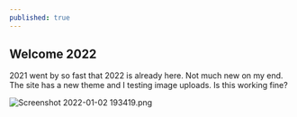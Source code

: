 ```yaml
---
published: true
---
```

## Welcome 2022

2021 went by so fast that 2022 is already here. Not much new on my end. The site has a new theme and I testing image uploads. Is this working fine?

![Screenshot 2022-01-02 193419.png]({{site.baseurl}}/assets/screenshots/Screenshot-2022-01-02-193419.png)
